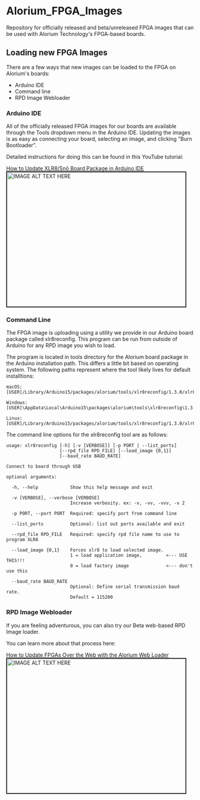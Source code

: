 # Alorium_FPGA_Images
Repository for officially released and beta/unreleased FPGA images that can be used with Alorium Technology's FPGA-based boards.

## Loading new FPGA Images

There are a few ways that new images can be loaded to the FPGA on Alorium's boards:

- Arduino IDE
- Command line
- RPD Image Webloader

### Arduino IDE
All of the officially released FPGA images for our boards are available through the
Tools dropdown menu in the Arduino IDE.  Updating the images is as easy as connecting
your board, selecting an image, and clicking "Burn Bootloader".  

Detailed instructions for doing this can be found in this YouTube tutorial:

[How to Update XLR8/Snō Board Package in Arduino IDE](https://youtu.be/OsKAWWdKsxM)
<a href="http://www.youtube.com/watch?feature=player_embedded&v=OsKAWWdKsxM
" target="_blank"><img src="http://img.youtube.com/vi/OsKAWWdKsxM/0.jpg" 
alt="IMAGE ALT TEXT HERE" width="480" height="360" border="2" /></a>

### Command Line
The FPGA image is uploading using a utility we provide in our Arduino board package
called xlr8reconfig. This program can be run from outside of Arduino for any RPD 
image you wish to load.

The program is located in tools directory for the Alorium board package in the Arduino
installation path.  This differs a little bit based on operating system.  The following 
paths represent where the tool likely lives for default installtions:

```
macOS: [USER]/Library/Arduino15/packages/alorium/tools/xlr8reconfig/1.3.0/xlr8reconfig

Windows: [USER]\AppData\Local\Arduino15\packages\alorium\tools\xlr8reconfig\1.3.0\xlr8reconfig

Linux: [USER]/Library/Arduino15/packages/alorium/tools/xlr8reconfig/1.3.0/xlr8reconfig
```

The command line options for the xlr8reconfig tool are as follows:

```
usage: xlr8reconfig [-h] [-v [VERBOSE]] [-p PORT | --list_ports]
                    [--rpd_file RPD_FILE] [--load_image {0,1}]
                    [--baud_rate BAUD_RATE]

Connect to board through USB

optional arguments:

  -h, --help            Show this help message and exit

  -v [VERBOSE], --verbose [VERBOSE]
                        Increase verbosity. ex: -v, -vv, -vvv, -v 2

  -p PORT, --port PORT  Required: specify port from command line

  --list_ports          Optional: list out ports available and exit

  --rpd_file RPD_FILE   Required: specify rpd file name to use to program XLR8

  --load_image {0,1}    Forces xlr8 to load selected image. 
                        1 = load application image,         <--- USE THIS!!!
                        0 = load factory image              <--- don't use this

  --baud_rate BAUD_RATE
                        Optional: Define serial transmission baud rate.
                        Default = 115200
```

### RPD Image Webloader
If you are feeling adventurous, you can also try our Beta web-based RPD Image loader.

You can learn more about that process here:

[How to Update FPGAs Over the Web with the Alorium Web Loader](https://youtu.be/_GwRZJImrWo)
<a href="http://www.youtube.com/watch?feature=player_embedded&v=_GwRZJImrWo
" target="_blank"><img src="http://img.youtube.com/vi/_GwRZJImrWo/0.jpg" 
alt="IMAGE ALT TEXT HERE" width="480" height="360" border="2" /></a>